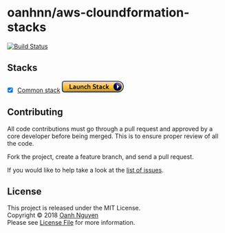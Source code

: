 # oanhnn/aws-cloundformation-stacks

[![Build Status](https://travis-ci.org/oanhnn/aws-cloundformation-stacks.svg?branch=master)](https://travis-ci.org/oanhnn/aws-cloundformation-stacks)

## Stacks

- [x] [Common stack](docs/common-stack.md) [![Launch Stack](docs/img/launch-stack.png)](https://console.aws.amazon.com/cloudformation/home#/stacks/new?stackName=common-stack&templateURL=https://s3-ap-southeast-1.amazonaws.com/oanhnnn-aws-cfn/master/stacks/common.yml)

## Contributing

All code contributions must go through a pull request and approved by a core developer before being merged. 
This is to ensure proper review of all the code.

Fork the project, create a feature branch, and send a pull request.

If you would like to help take a look at the [list of issues](https://github.com/oanhnn/aws-cloundformation-stacks/issues).

## License

This project is released under the MIT License.   
Copyright © 2018 [Oanh Nguyen](https://github.com/oanhnn)   
Please see [License File](https://github.com/oanhnn/aws-cloundformation-stacks/blob/master/LICENSE) for more information.
